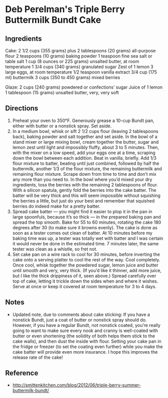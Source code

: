 # Deb Perelman's Triple Berry Buttermilk Bundt Cake

## Ingredients
Cake:
2 1/2 cups (355 grams) plus 2 tablespoons (20 grams) all-purpose flour
2 teaspoons (10 grams) baking powder
1 teaspoon fine sea salt or table salt
1 cup (8 ounces or 225 grams) unsalted butter, at room temperature
1 3/4 cups (340 grams) granulated sugar
Zest of 1 lemon
3 large eggs, at room temperature
1/2 teaspoon vanilla extract
3/4 cup (175 ml) buttermilk
3 cups (350 to 450 grams) mixed berries

Glaze:
2 cups (240 grams) powdered or confections’ sugar
Juice of 1 lemon
1 tablespoon (15 grams) unsalted butter, very, very soft

## Directions
1. Preheat your oven to 350°F. Generously grease a 10-cup Bundt pan, either with butter or a nonstick spray. Set aside.
2. In a medium bowl, whisk or sift 2 1/2 cups flour (leaving 2 tablespoons back), baking powder and salt together and set aside. In the bowl of a stand mixer or large mixing bowl, cream together the butter, sugar and lemon zest until light and impossibly fluffy, about 3 to 5 minutes. Then, with the mixer on a low speed, add your eggs one at a time, scraping down the bowl between each addition. Beat in vanilla, briefly. Add 1/3 flour mixture to batter, beating until just combined, followed by half the buttermilk, another 1/3 of the flour mixture, the remaining buttermilk and remaining flour mixture. Scrape down from time to time and don’t mix any more than you need to. In the bowl where you’d mixed your dry ingredients, toss the berries with the remaining 2 tablespoons of flour. With a silicon spatula, gently fold the berries into the cake batter. The batter will be very thick and this will seem impossible without squishing the berries a little, but just do your best and remember that squished berries do indeed make for a pretty batter.
3. Spread cake batter — you might find it easier to plop it in the pan in large spoonfuls, because it’s so thick — in the prepared baking pan and spread the top smooth. Bake for 55 to 60 minutes, rotating the cake 180 degrees after 30 (to make sure it browns evenly). The cake is done as soon as a tester comes out clean of batter. At 10 minutes before my baking time was up, a tester was totally wet with batter and I was certain it would never be done in the estimated time. 7 minutes later, the same tester was clean as a whistle, so fret not.
4. Set cake pan on a wire rack to cool for 30 minutes, before inverting the cake onto a serving platter to cool the rest of the way. Cool completely. Once cool, whisk together the powdered sugar, lemon juice and butter until smooth and very, very thick. (If you’d like it thinner, add more juice, but I like the thick drippiness of it, seen above.) Spread carefully over top of cake, letting it trickle down the sides when and where it wishes. Serve at once or keep it covered at room temperature for 3 to 4 days.

## Notes
* Updated note, due to comments about cake sticking: If you have a nonstick Bundt, just a coat of butter or nonstick spray should do. However, if you have a regular Bundt, not nonstick coated, you’re really going to want to make sure every nook and cranny is well-coated with butter or even shortening (the solidity of both helps them stick to the cake walls), and then dust the inside with flour. Setting your cake pan in the fridge or freezer (to set the coating even further) while you make the cake batter will provide even more insurance. I hope this improves the release rate of the cake!

## Reference
* <http://smittenkitchen.com/blog/2012/06/triple-berry-summer-buttermilk-bundt/>
